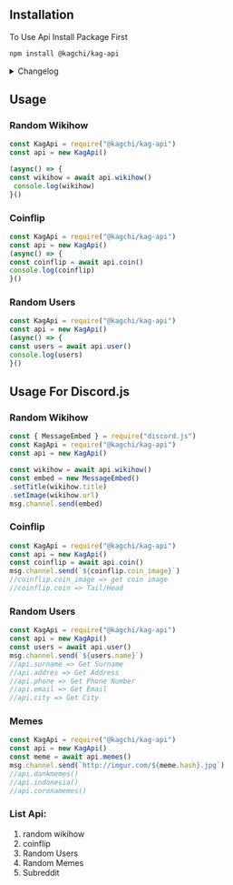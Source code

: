 ## Installation

To Use Api Install Package First
```bash
npm install @kagchi/kag-api
```

<details>
<summary>Changelog</summary>
<br>
  Changelog V1.1.2-dev
  <ul>
  <li>Added Subreddit</li></ul>
</details>

## Usage
### Random Wikihow
```javascript
const KagApi = require("@kagchi/kag-api")
const api = new KagApi()

(async() => {
const wikihow = await api.wikihow()
 console.log(wikihow)
}()
```
### Coinflip
```js
const KagApi = require("@kagchi/kag-api")
const api = new KagApi()
(async() => {
const coinflip = await api.coin()
console.log(coinflip)
}()
```
### Random Users
```js
const KagApi = require("@kagchi/kag-api")
const api = new KagApi()
(async() => {
const users = await api.user()
console.log(users)
}()
```
## Usage For Discord.js
  
### Random Wikihow
```js
const { MessageEmbed } = require("discord.js")
const KagApi = require("@kagchi/kag-api")
const api = new KagApi()

const wikihow = await api.wikihow()
const embed = new MessageEmbed()
.setTitle(wikihow.title)
.setImage(wikihow.url)
msg.channel.send(embed)
```
### Coinflip
```js
const KagApi = require("@kagchi/kag-api")
const api = new KagApi()
const coinflip = await api.coin()
msg.channel.send(`${coinflip.coin_image}`)
//coinflip.coin_image => get coin image
//coinflip.coin => Tail/Head
```
### Random Users
```js
const KagApi = require("@kagchi/kag-api")
const api = new KagApi()
const users = await api.user()
msg.channel.send(`${users.name}`)
//api.surname => Get Surname
//api.addres => Get Address
//api.phone => Get Phone Number
//api.email => Get Email
//api.city => Get City
```
### Memes
```js
const KagApi = require("@kagchi/kag-api")
const api = new KagApi()
const meme = await api.memes()
msg.channel.send(`http://imgur.com/${meme.hash}.jpg`)
//api.dankmemes()
//api.indonesia()
//api.coronamemes()
```
### List Api:
1. random wikihow
2. coinflip
3. Random Users
4. Random Memes
5. Subreddit
